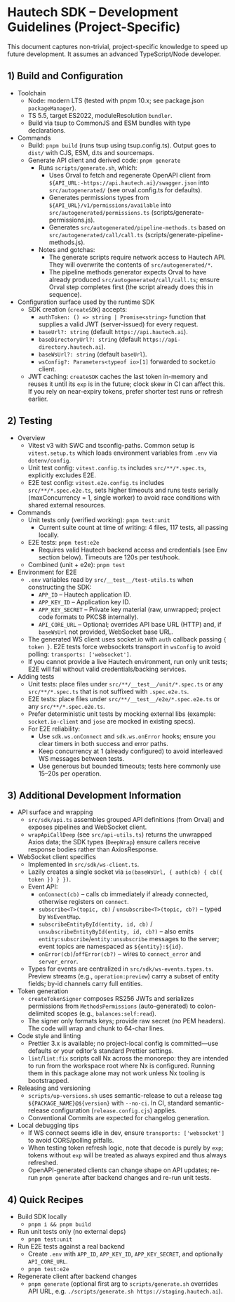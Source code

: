 # Hautech SDK – Development Guidelines (Project-Specific)

This document captures non-trivial, project-specific knowledge to speed up future development. It assumes an advanced TypeScript/Node developer.

## 1) Build and Configuration

- Toolchain
    - Node: modern LTS (tested with pnpm 10.x; see package.json `packageManager`).
    - TS 5.5, target ES2022, moduleResolution `bundler`.
    - Build via tsup to CommonJS and ESM bundles with type declarations.
- Commands
    - Build: `pnpm build` (runs tsup using tsup.config.ts). Output goes to `dist/` with CJS, ESM, d.ts and sourcemaps.
    - Generate API client and derived code: `pnpm generate`
        - Runs `scripts/generate.sh`, which:
            - Uses Orval to fetch and regenerate OpenAPI client from `${API_URL:-https://api.hautech.ai}/swagger.json` into `src/autogenerated/` (see orval.config.ts for defaults).
            - Generates permissions types from `${API_URL}/v1/permissions/available` into `src/autogenerated/permissions.ts` (scripts/generate-permissions.js).
            - Generates `src/autogenerated/pipeline-methods.ts` based on `src/autogenerated/call/call.ts` (scripts/generate-pipeline-methods.js).
        - Notes and gotchas:
            - The generate scripts require network access to Hautech API. They will overwrite the contents of `src/autogenerated/*`.
            - The pipeline methods generator expects Orval to have already produced `src/autogenerated/call/call.ts`; ensure Orval step completes first (the script already does this in sequence).
- Configuration surface used by the runtime SDK
    - SDK creation (`createSDK`) accepts:
        - `authToken: () => string | Promise<string>` function that supplies a valid JWT (server-issued) for every request.
        - `baseUrl?: string` (default `https://api.hautech.ai`).
        - `baseDirectoryUrl?: string` (default `https://api-directory.hautech.ai`).
        - `baseWsUrl?: string` (default `baseUrl`).
        - `wsConfig?: Parameters<typeof io>[1]` forwarded to socket.io client.
    - JWT caching: `createSDK` caches the last token in-memory and reuses it until its `exp` is in the future; clock skew in CI can affect this. If you rely on near-expiry tokens, prefer shorter test runs or refresh earlier.

## 2) Testing

- Overview
    - Vitest v3 with SWC and tsconfig-paths. Common setup is `vitest.setup.ts` which loads environment variables from `.env` via `dotenv/config`.
    - Unit test config: `vitest.config.ts` includes `src/**/*.spec.ts`, explicitly excludes E2E.
    - E2E test config: `vitest.e2e.config.ts` includes `src/**/*.spec.e2e.ts`, sets higher timeouts and runs tests serially (maxConcurrency = 1, single worker) to avoid race conditions with shared external resources.
- Commands
    - Unit tests only (verified working): `pnpm test:unit`
        - Current suite count at time of writing: 4 files, 117 tests, all passing locally.
    - E2E tests: `pnpm test:e2e`
        - Requires valid Hautech backend access and credentials (see Env section below). Timeouts are 120s per test/hook.
    - Combined (unit + e2e): `pnpm test`
- Environment for E2E
    - `.env` variables read by `src/__test__/test-utils.ts` when constructing the SDK:
        - `APP_ID` – Hautech application ID.
        - `APP_KEY_ID` – Application key ID.
        - `APP_KEY_SECRET` – Private key material (raw, unwrapped; project code formats to PKCS8 internally).
        - `API_CORE_URL` – Optional; overrides API base URL (HTTP) and, if `baseWsUrl` not provided, WebSocket base URL.
    - The generated WS client uses socket.io with `auth` callback passing `{ token }`. E2E tests force websockets transport in `wsConfig` to avoid polling: `transports: ['websocket']`.
    - If you cannot provide a live Hautech environment, run only unit tests; E2E will fail without valid credentials/backing services.
- Adding tests
    - Unit tests: place files under `src/**/__test__/unit/*.spec.ts` or any `src/**/*.spec.ts` that is not suffixed with `.spec.e2e.ts`.
    - E2E tests: place files under `src/**/__test__/e2e/*.spec.e2e.ts` or any `src/**/*.spec.e2e.ts`.
    - Prefer deterministic unit tests by mocking external libs (example: `socket.io-client` and `jose` are mocked in existing specs).
    - For E2E reliability:
        - Use `sdk.ws.onConnect` and `sdk.ws.onError` hooks; ensure you clear timers in both success and error paths.
        - Keep concurrency at 1 (already configured) to avoid interleaved WS messages between tests.
        - Use generous but bounded timeouts; tests here commonly use 15–20s per operation.

## 3) Additional Development Information

- API surface and wrapping
    - `src/sdk/api.ts` assembles grouped API definitions (from Orval) and exposes pipelines and WebSocket client.
    - `wrapApiCallDeep` (see `src/api-utils.ts`) returns the unwrapped Axios data; the SDK types (`DeepWrap`) ensure callers receive response bodies rather than AxiosResponse.
- WebSocket client specifics
    - Implemented in `src/sdk/ws-client.ts`.
    - Lazily creates a single socket via `io(baseWsUrl, { auth(cb) { cb({ token }) } })`.
    - Event API:
        - `onConnect(cb)` – calls cb immediately if already connected, otherwise registers on `connect`.
        - `subscribe<T>(topic, cb)` / `unsubscribe<T>(topic, cb?)` – typed by `WsEventMap`.
        - `subscribeEntityById(entity, id, cb)` / `unsubscribeEntityById(entity, id, cb?)` – also emits `entity:subscribe`/`entity:unsubscribe` messages to the server; event topics are namespaced as `${entity}:${id}`.
        - `onError(cb)`/`offError(cb?)` – wires to `connect_error` and `server_error`.
    - Types for events are centralized in `src/sdk/ws-events.types.ts`. Preview streams (e.g., `operation:preview`) carry a subset of entity fields; by-id channels carry full entities.
- Token generation
    - `createTokenSigner` composes RS256 JWTs and serializes permissions from `MethodsPermissions` (auto-generated) to colon-delimited scopes (e.g., `balances:self:read`).
    - The signer only formats keys; provide raw secret (no PEM headers). The code will wrap and chunk to 64-char lines.
- Code style and linting
    - Prettier 3.x is available; no project-local config is committed—use defaults or your editor’s standard Prettier settings.
    - `lint`/`lint:fix` scripts call Nx across the monorepo: they are intended to run from the workspace root where Nx is configured. Running them in this package alone may not work unless Nx tooling is bootstrapped.
- Releasing and versioning
    - `scripts/up-versions.sh` uses semantic-release to cut a release tag `${PACKAGE_NAME}@${version}` with `--no-ci`. In CI, standard semantic-release configuration (`release.config.cjs`) applies.
    - Conventional Commits are expected for changelog generation.
- Local debugging tips
    - If WS connect seems idle in dev, ensure `transports: ['websocket']` to avoid CORS/polling pitfalls.
    - When testing token refresh logic, note that decode is purely by `exp`; tokens without `exp` will be treated as always expired and thus always refreshed.
    - OpenAPI-generated clients can change shape on API updates; re-run `pnpm generate` after backend changes and re-run unit tests.

## 4) Quick Recipes

- Build SDK locally
    - `pnpm i && pnpm build`
- Run unit tests only (no external deps)
    - `pnpm test:unit`
- Run E2E tests against a real backend
    - Create `.env` with `APP_ID`, `APP_KEY_ID`, `APP_KEY_SECRET`, and optionally `API_CORE_URL`.
    - `pnpm test:e2e`
- Regenerate client after backend changes
    - `pnpm generate` (optional first arg to `scripts/generate.sh` overrides API URL, e.g. `./scripts/generate.sh https://staging.hautech.ai`).
